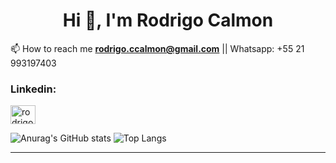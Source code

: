 
<h1 align="center">Hi 👋, I'm Rodrigo Calmon</h1>

📫 How to reach me  **rodrigo.ccalmon@gmail.com** || Whatsapp: +55 21 993197403
<h3 align="left">Linkedin:</h3>
<p align="left">
<a href="https://www.linkedin.com/in/rodrigo-calmon/" target="blank"><img align="center" src="https://raw.githubusercontent.com/rahuldkjain/github-profile-readme-generator/master/src/images/icons/Social/linked-in-alt.svg" alt="rodrigo-calmon664b289a" height="30" width="40" /></a>
</p>

![Anurag's GitHub stats](https://github-readme-stats.vercel.app/api?username=rodrigoccalmon&show_icons=true&theme=dracula)
![Top Langs](https://github-readme-stats.vercel.app/api/top-langs/?username=rodrigoccalmon&layout=compact)
- - -

